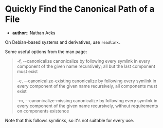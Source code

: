# Quickly Find the Canonical Path of a File

* **author**:: Nathan Acks

On Debian-based systems and derivatives, use `readlink`.

Some useful options from the man page:

> -f, --canonicalize
> canonicalize by following every symlink in every component of the given name recursively; all but the last component must exist
> 
> -e, --canonicalize-existing
> canonicalize by following every symlink in every component of the given name recursively, all components must exist
> 
> -m, --canonicalize-missing
> canonicalize by following every symlink in every component of the given name recursively, without requirements on components existence

Note that this follows symlinks, so it's not suitable for every use.
